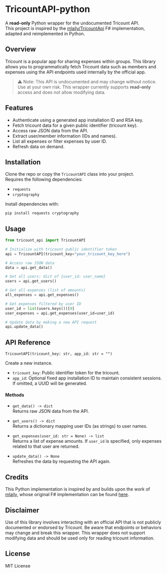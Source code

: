 # TricountAPI-python

A **read-only** Python wrapper for the undocumented Tricount API.  
This project is inspired by the [mlaily/TricountApi](https://github.com/mlaily/TricountApi) F# implementation, adapted and reimplemented in Python.


## Overview

Tricount is a popular app for sharing expenses within groups. This library allows you to programmatically fetch Tricount data such as members and expenses using the API endpoints used internally by the official app.

> ⚠️ Note: This API is undocumented and may change without notice. Use at your own risk. This wrapper currently supports **read-only** access and does not allow modifying data.


## Features

- Authenticate using a generated app installation ID and RSA key.
- Fetch tricount data for a given public identifier (tricount key).
- Access raw JSON data from the API.
- Extract user/member information (IDs and names).
- List all expenses or filter expenses by user ID.
- Refresh data on demand.


## Installation

Clone the repo or copy the `TricountAPI` class into your project.  
Requires the following dependencies:

- `requests`
- `cryptography`

Install dependencies with:

```bash
pip install requests cryptography
```


## Usage

```python
from tricount_api import TricountAPI

# Initialize with tricount public identifier token
api = TricountAPI(tricount_key="your_tricount_key_here")

# Access raw JSON data
data = api.get_data()

# Get all users: dict of {user_id: user_name}
users = api.get_users()

# Get all expenses (list of amounts)
all_expenses = api.get_expenses()

# Get expenses filtered by user ID
user_id = list(users.keys())[0]
user_expenses = api.get_expenses(user_id=user_id)

# Update data by making a new API request
api.update_data()
```


## API Reference

```python3
TricountAPI(tricount_key: str, app_id: str = "")
```

Create a new instance.

- `tricount_key`: Public identifier token for the tricount.
- `app_id`: Optional fixed app installation ID to maintain consistent sessions. If omitted, a UUID will be generated.


#### Methods

- `get_data() -> dict`  
  Returns raw JSON data from the API.

- `get_users() -> dict`  
  Returns a dictionary mapping user IDs (as strings) to user names.

- `get_expenses(user_id: str = None) -> list`  
  Returns a list of expense amounts. If `user_id` is specified, only expenses related to that user are returned.

- `update_data() -> None`  
  Refreshes the data by requesting the API again.


## Credits

This Python implementation is inspired by and builds upon the work of [mlaily](https://github.com/mlaily), whose original F# implementation can be found [here](https://github.com/mlaily/TricountApi).  


## Disclaimer

Use of this library involves interacting with an official API that is not publicly documented or endorsed by Tricount. Be aware that endpoints or behaviors may change and break this wrapper. This wrapper does not support modifying data and should be used only for reading tricount information.


## License

MIT License
